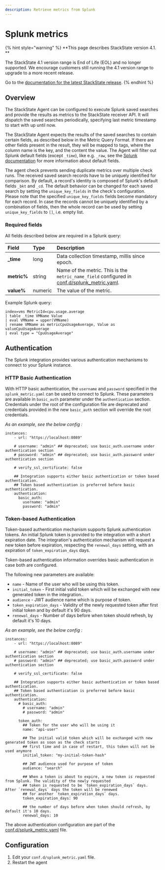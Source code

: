 ```yaml
---
description: Retrieve metrics from Splunk
---
```


# Splunk metrics

{% hint style="warning" %}
**This page describes StackState version 4.1. **

The StackState 4.1 version range is End of Life (EOL) and no longer supported. We encourage customers still running the 4.1 version range to upgrade to a more recent release.

Go to the [documentation for the latest StackState release](https://docs.stackstate.com/).
{% endhint %}

## Overview

The StackState Agent can be configured to execute Splunk saved searches and provide the results as metrics to the StackState receiver API. It will dispatch the saved searches periodically, specifying last metric timestamp to start with up until now.

The StackState Agent expects the results of the saved searches to contain certain fields, as described below in the Metric Query Format. If there are other fields present in the result, they will be mapped to tags, where the column name is the key, and the content the value. The Agent will filter out Splunk default fields \(except `_time`\), like e.g. `_raw`, see the [Splunk documentation](https://docs.splunk.com/Documentation/Splunk/6.5.2/Data/Aboutdefaultfields) for more information about default fields.

The agent check prevents sending duplicate metrics over multiple check runs. The received saved search records have to be uniquely identified for comparison. By default, a record's identity is composed of Splunk's default fields `_bkt` and `_cd`. The default behavior can be changed for each saved search by setting the `unique_key_fields` in the check's configuration. Please note that the specified `unique_key_fields` fields become mandatory for each record. In case the records cannot be uniquely identified by a combination of fields, then the whole record can be used by setting `unique_key_fields` to `[]`, i.e. empty list.

### Required fields

All fields described below are required in a Splunk query:

| Field | Type | Description |
| :--- | :--- | :--- |
| **\_time** | long | Data collection timestamp, millis since epoch. |
| **metric%** | string | Name of the metric. This is the `metric_name_field` configured in [conf.d/splunk\_metric.yaml](https://github.com/StackVista/sts-agent-integrations-core/blob/master/splunk_metric/conf.yaml.example). |
| **value%** | numeric | The value of the metric. |

Example Splunk query:

```text
index=vms MetricId=cpu.usage.average
| table _time VMName Value    
| eval VMName = upper(VMName)
| rename VMName as metricCpuUsageAverage, Value as valueCpuUsageAverage
| eval type = "CpuUsageAverage"
```

## Authentication

The Splunk integration provides various authentication mechanisms to connect to your Splunk instance.

### HTTP Basic Authentication

With HTTP basic authentication, the `username` and `password` specified in the `splunk_metric.yaml` can be used to connect to Splunk. These parameters are available in `basic_auth` parameter under the `authentication` section. Credentials under the root of the configuration file are deprecated and credentials provided in the new `basic_auth` section will override the root credentials.

_As an example, see the below config :_

```text
instances:
    - url: "https://localhost:8089"

    # username: "admin" ## deprecated; use basic_auth.username under authentication section
    # password: "admin" ## deprecated; use basic_auth.password under authentication section

    # verify_ssl_certificate: false

    ## Integration supports either basic authentication or token based authentication.
    ## Token based authentication is preferred before basic authentication.
    authentication:
      basic_auth:
        username: "admin"
        password: "admin"
```

### Token-based Authentication

Token-based authentication mechanism supports Splunk authentication tokens. An initial Splunk token is provided to the integration with a short expiration date. The integration's authentication mechanism will request a new token before expiration, respecting the `renewal_days` setting, with an expiration of `token_expiration_days` days.

Token-based authentication information overrides basic authentication in case both are configured.

The following new parameters are available:

* `name` - Name of the user who will be using this token.
* `initial_token` - First initial valid token which will be exchanged with new generated token in the integration..
* `audience` - JWT audience name which is purpose of token.
* `token_expiration_days` - Validity of the newly requested token after first initial token and by default it's 90 days.
* `renewal_days` - Number of days before when token should refresh, by default it's 10 days.

_As an example, see the below config :_

```text
instances:
    - url: "https://localhost:8089"

    # username: "admin" ## deprecated; use basic_auth.username under authentication section
    # password: "admin" ## deprecated; use basic_auth.password under authentication section

    # verify_ssl_certificate: false

    ## Integration supports either basic authentication or token based authentication.
    ## Token based authentication is preferred before basic authentication.
    authentication:
      # basic_auth:
        # username: "admin"
        # password: "admin"

      token_auth:
        ## Token for the user who will be using it
        name: "api-user"

        ## The initial valid token which will be exchanged with new generated token as soon as the check starts
        ## first time and in case of restart, this token will not be used anymore
        initial_token: "my-initial-token-hash"

        ## JWT audience used for purpose of token
        audience: "search"

        ## When a token is about to expire, a new token is requested from Splunk. The validity of the newly requested
        ## token is requested to be `token_expiration_days` days. After `renewal_days` days the token will be renewed
        ## for another `token_expiration_days` days.
        token_expiration_days: 90

        ## the number of days before when token should refresh, by default it's 10 days.
        renewal_days: 10
```

The above authentication configuration are part of the [conf.d/splunk\_metric.yaml](https://github.com/StackVista/sts-agent-integrations-core/blob/master/splunk_metric/conf.yaml.example) file.

## Configuration

1. Edit your `conf.d/splunk_metric.yaml` file.
2. Restart the agent

